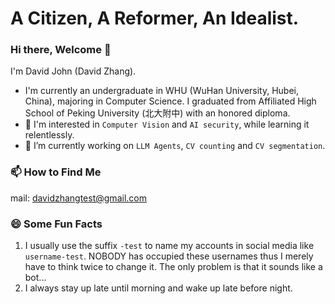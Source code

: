 # A Citizen, A Reformer, An Idealist. 

### Hi there, Welcome 👋
I'm David John (David Zhang).

* I'm currently an undergraduate in WHU (WuHan University, Hubei, China), majoring in Computer Science. I graduated from Affiliated High School of Peking University (北大附中) with an honored diploma.
* 🌱 I'm interested in `Computer Vision` and `AI security`, while learning it relentlessly.
* 🔭 I’m currently working on `LLM Agents`, `CV counting` and `CV segmentation`.

### 📫 How to Find Me
mail: davidzhangtest@gmail.com


### 😄 Some Fun Facts
1. I usually use the suffix `-test` to name my accounts in social media like `username-test`. NOBODY has occupied these usernames thus I merely have to think twice to change it. The only problem is that it sounds like a bot...
2. I always stay up late until morning and wake up late before night.  
<!--
**David-Zhang-test/David-Zhang-test** is a ✨ _special_ ✨ repository because its `README.md` (this file) appears on your GitHub profile.

Here are some ideas to get you started:

- 🔭 I’m currently working on ...
- 🌱 I’m currently learning ...
- 👯 I’m looking to collaborate on ...
- 🤔 I’m looking for help with ...
- 💬 Ask me about ...
- 📫 How to reach me: ...
- 😄 Pronouns: ...
- ⚡ Fun fact: ...
-->
